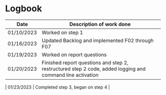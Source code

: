 # Logbook

|    Date    | Description of work done                                                                                  |
| :--------: | --------------------------------------------------------------------------------------------------------- |
| 01/10/2023 | Worked on step 1                                                                                          |
| 01/16/2023 | Updated Backlog and implemented F02 through F07                                                           |
| 01/19/2023 | Worked on report questions                                                                                |
| 01/20/2023 | Finished report questions and step 2, restructured step 2 code, added logging and command line activation |

| 01/23/2023 | Completed step 3, began on step 4 |
